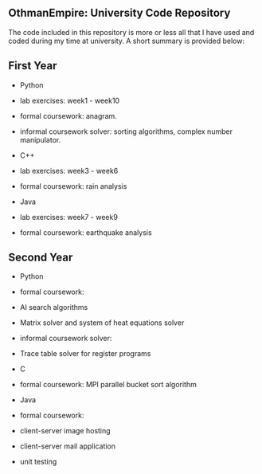 ## OthmanEmpire: University Code Repository

The code included in this repository is more or less all that I have used and coded during my time at university. A short summary is provided below: 

## First Year

* Python
 * lab exercises: week1 - week10
 * formal coursework: anagram.
 * informal coursework solver: sorting algorithms, complex number manipulator.

* C++
 * lab exercises: week3 - week6
 * formal coursework: rain analysis

* Java
 * lab exercises: week7 - week9
 * formal coursework: earthquake analysis


## Second Year

* Python
 * formal coursework:
  * AI search algorithms
  * Matrix solver and system of heat equations solver
 * informal coursework solver:
  * Trace table solver for register programs

* C
 * formal coursework: MPI parallel bucket sort algorithm

* Java
 * formal coursework: 
  * client-server image hosting 
  * client-server mail application
  * unit testing
